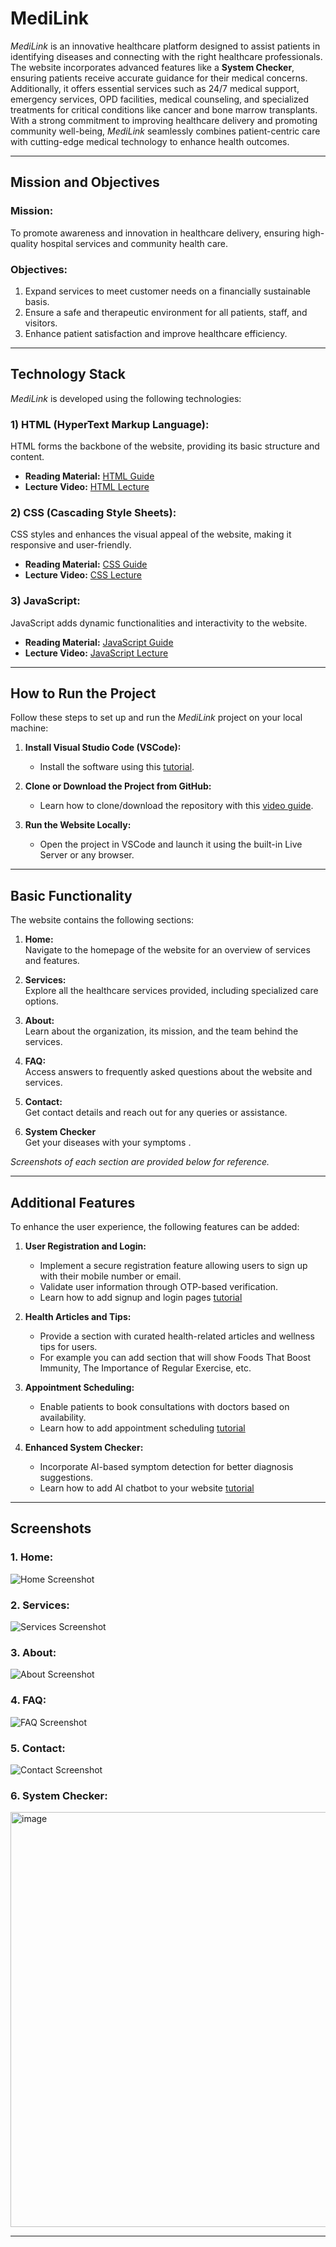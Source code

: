 # **MediLink**  
*MediLink* is an innovative healthcare platform designed to assist patients in identifying diseases and connecting with the right healthcare professionals. The website incorporates advanced features like a **System Checker**, ensuring patients receive accurate guidance for their medical concerns. Additionally, it offers essential services such as 24/7 medical support, emergency services, OPD facilities, medical counseling, and specialized treatments for critical conditions like cancer and bone marrow transplants. With a strong commitment to improving healthcare delivery and promoting community well-being, *MediLink* seamlessly combines patient-centric care with cutting-edge medical technology to enhance health outcomes.

---
## **Mission and Objectives**  
### **Mission:**  
To promote awareness and innovation in healthcare delivery, ensuring high-quality hospital services and community health care.  

### **Objectives:**  
1. Expand services to meet customer needs on a financially sustainable basis.  
2. Ensure a safe and therapeutic environment for all patients, staff, and visitors.  
3. Enhance patient satisfaction and improve healthcare efficiency.   

---

## **Technology Stack**  
*MediLink* is developed using the following technologies:  

### **1) HTML (HyperText Markup Language):**  
HTML forms the backbone of the website, providing its basic structure and content.  
- **Reading Material:** [HTML Guide](https://www.w3schools.com/html/default.asp)  
- **Lecture Video:** [HTML Lecture](https://www.youtube.com/watch?v=BsDoLVMnmZs)  

### **2) CSS (Cascading Style Sheets):**  
CSS styles and enhances the visual appeal of the website, making it responsive and user-friendly.  
- **Reading Material:** [CSS Guide](https://www.w3schools.com/css/default.asp)  
- **Lecture Video:** [CSS Lecture](https://www.youtube.com/watch?v=wRNinF7YQqQ)  

### **3) JavaScript:**  
JavaScript adds dynamic functionalities and interactivity to the website.  
- **Reading Material:** [JavaScript Guide](https://www.w3schools.com/js/default.asp)  
- **Lecture Video:** [JavaScript Lecture](https://www.youtube.com/watch?v=hKB-YGF14SY)  

---

## **How to Run the Project**  
Follow these steps to set up and run the *MediLink* project on your local machine:  

1. **Install Visual Studio Code (VSCode):**  
   - Install the software using this [tutorial](https://www.youtube.com/watch?v=TeZdo8mx0gc).  

2. **Clone or Download the Project from GitHub:**  
   - Learn how to clone/download the repository with this [video guide](https://www.youtube.com/watch?v=Vl4Gl-ut1XI&t=213s).  

3. **Run the Website Locally:**  
   - Open the project in VSCode and launch it using the built-in Live Server or any browser.  

---

## **Basic Functionality**  
The website contains the following sections:  

1. **Home:**  
   Navigate to the homepage of the website for an overview of services and features.  

2. **Services:**  
   Explore all the healthcare services provided, including specialized care options.  

3. **About:**  
   Learn about the organization, its mission, and the team behind the services.  

4. **FAQ:**  
   Access answers to frequently asked questions about the website and services.  

5. **Contact:**  
   Get contact details and reach out for any queries or assistance.

6.  **System Checker**  
   Get your diseases with your symptoms .

*Screenshots of each section are provided below for reference.*  

---

## **Additional Features**  
To enhance the user experience, the following features can be added:  

1. **User Registration and Login:**  
   - Implement a secure registration feature allowing users to sign up with their mobile number or email.  
   - Validate user information through OTP-based verification.
   - Learn how to add signup and login pages [tutorial](https://www.youtube.com/watch?v=H8ThscWsQV8&list=PLA9oyBlTfuCguMi9PTwvA2ewTPJ7701EI)
     
2. **Health Articles and Tips:**  
   - Provide a section with curated health-related articles and wellness tips for users.
   - For example you can add section that will show Foods That Boost Immunity, The Importance of Regular Exercise, etc.

3. **Appointment Scheduling:**  
   - Enable patients to book consultations with doctors based on availability.
   - Learn how to add appointment scheduling [tutorial](https://www.youtube.com/watch?v=IuYVfEuiSso)  

4. **Enhanced System Checker:**  
   - Incorporate AI-based symptom detection for better diagnosis suggestions.
   - Learn how to add AI chatbot to your website [tutorial](https://www.youtube.com/watch?v=Bv8FORu-ACA)

---

## **Screenshots**  

### 1. Home:  
![Home Screenshot](https://github.com/user-attachments/assets/101e2bfd-180f-4613-a072-742a85f71d1b)  

### 2. Services:  
![Services Screenshot](https://github.com/user-attachments/assets/d9599803-f284-4d3a-9669-2f53704fa18b)  

### 3. About:  
![About Screenshot](https://github.com/user-attachments/assets/9e265f44-8baa-42c1-a2c1-e77bd16de794)  

### 4. FAQ:  
![FAQ Screenshot](https://github.com/user-attachments/assets/07d602e9-ee98-4fa8-8e29-acd90f356f68)  

### 5. Contact:  
![Contact Screenshot](https://github.com/user-attachments/assets/00d1e9ba-f2ed-4b6e-8a3d-4396745aefe4) 

### 6. System Checker: 
<img width="664" alt="image" src="https://github.com/user-attachments/assets/ce8c6546-4ab0-48f6-8bd4-518c62a4a52f">


---
